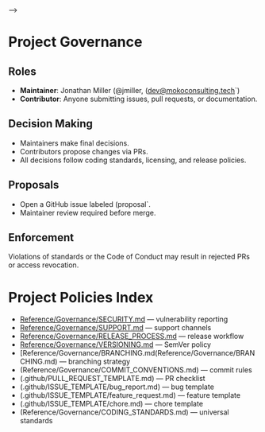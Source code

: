 <!--
Copyright (C) 2025 Moko Consulting <hello@mokoconsulting.tech>
SPDX-License-Identifier: GPL-3.0-or-later
This file is part of a Moko Consulting project.

This program is free software; you can redistribute it and/or modify it under 
the terms of the GNU General Public License as published by the Free Software 
Foundation; either version 3 of the License, or (at your option) any later version.

This program is distributed in the hope that it will be useful, but WITHOUT ANY WARRANTY; 
without even the implied warranty of MERCHANTABILITY or FITNESS FOR A PARTICULAR PURPOSE. 
See the GNU General Public License for more details. 

You should have received a copy of the GNU General Public License along with this program. 
If not, see https://www.gnu.org/licenses/.

FILE INFORMATION 
 DEFGROUP:  MokoCodingDefaults
 REPO:      https://github.com/mokoconsulting-tech/MokoCodingDefaults
 VERSION:   2.0
 FILE:      GOVERNANCE.md
 PATH:      /GOVERNANCE.md
 BRIEF:     Project governance rules and decision process, index policy, and standards documents
-->

-->

# Project Governance

## Roles
- **Maintainer**: Jonathan Miller (@jmiller, (dev@mokoconsulting.tech`)
- **Contributor**: Anyone submitting issues, pull requests, or documentation.

## Decision Making
- Maintainers make final decisions.
- Contributors propose changes via PRs.
- All decisions follow coding standards, licensing, and release policies.

## Proposals
- Open a GitHub issue labeled (proposal`.
- Maintainer review required before merge.

## Enforcement
Violations of standards or the Code of Conduct may result in rejected PRs or access revocation.

# Project Policies Index

- [Reference/Governance/SECURITY.md](Reference/Governance/SECURITY.md) — vulnerability reporting
- [Reference/Governance/SUPPORT.md](Reference/Governance/SUPPORT.md) — support channels
- [Reference/Governance/RELEASE_PROCESS.md](Reference/Governance/RELEASE_PROCESS.md) — release workflow
- [Reference/Governance/VERSIONING.md](Reference/Governance/VERSIONING.md) — SemVer policy
- [Reference/Governance/BRANCHING.md(Reference/Governance/BRANCHING.md) — branching strategy
- (Reference/Governance/COMMIT_CONVENTIONS.md) — commit rules
- (.github/PULL_REQUEST_TEMPLATE.md) — PR checklist
- (.github/ISSUE_TEMPLATE/bug_report.md) — bug template
- (.github/ISSUE_TEMPLATE/feature_request.md) — feature template
- (.github/ISSUE_TEMPLATE/chore.md) — chore template
- (Reference/Governance/CODING_STANDARDS.md) — universal standards
